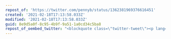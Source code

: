 ```yaml
---
repost_of: 'https://twitter.com/pennyb/status/1362381969376616451'
created: '2021-02-18T17:13:58.033Z'
modified: '2021-02-18T17:13:58.033Z'
guid: 8e9d5a0f-8c95-4b9f-9a51-1a0cd34c5ba8
repost_of_oembed_twitter: "<blockquote class=\"twitter-tweet\"><p lang=\"en\" dir=\"ltr\">Sorry not sorry <a href=\"https://t.co/uSxJWYQ2Pu\">pic.twitter.com/uSxJWYQ2Pu</a></p>&mdash; Phoenix CS Andrews \U0001F3F3️‍⚧️ (@pennyb) <a href=\"https://twitter.com/pennyb/status/1362381969376616451?ref_src=twsrc%5Etfw\">February 18, 2021</a></blockquote>\n<script async src=\"https://platform.twitter.com/widgets.js\" charset=\"utf-8\"></script>\n"
---
```

 
